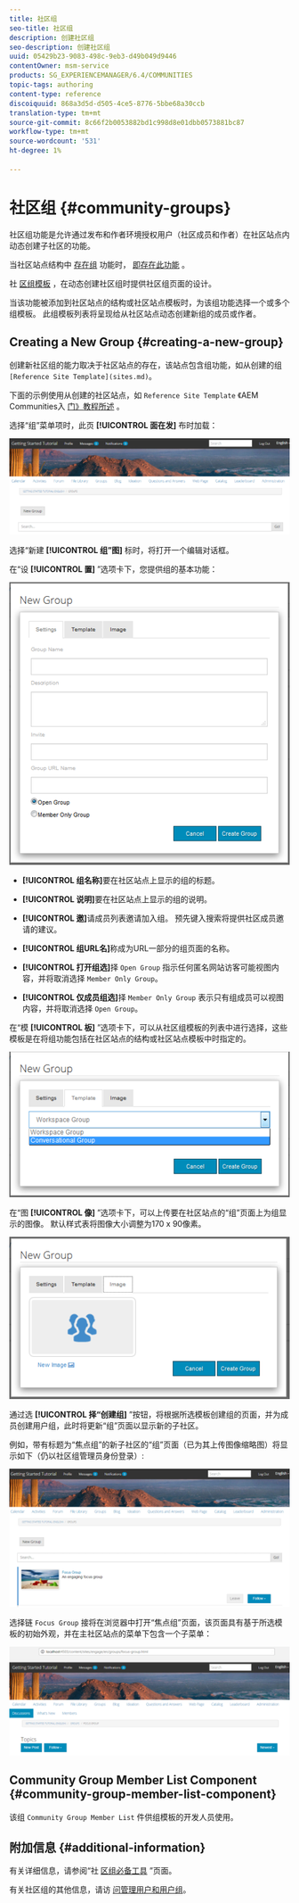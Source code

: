 ```yaml
---
title: 社区组
seo-title: 社区组
description: 创建社区组
seo-description: 创建社区组
uuid: 05429b23-9083-498c-9eb3-d49b049d9446
contentOwner: msm-service
products: SG_EXPERIENCEMANAGER/6.4/COMMUNITIES
topic-tags: authoring
content-type: reference
discoiquuid: 868a3d5d-d505-4ce5-8776-5bbe68a30ccb
translation-type: tm+mt
source-git-commit: 8c66f2b0053882bd1c998d8e01dbb0573881bc87
workflow-type: tm+mt
source-wordcount: '531'
ht-degree: 1%

---
```



# 社区组 {#community-groups}

社区组功能是允许通过发布和作者环境授权用户（社区成员和作者）在社区站点内动态创建子社区的功能。

当社区站点结构中 [存在组](functions.md#groups-function) 功能时， [即存在此功能](sites-console.md) 。

社 [区组模板](tools-groups.md) ，在动态创建社区组时提供社区组页面的设计。

当该功能被添加到社区站点的结构或社区站点模板时，为该组功能选择一个或多个组模板。 此组模板列表将呈现给从社区站点动态创建新组的成员或作者。

## Creating a New Group {#creating-a-new-group}

创建新社区组的能力取决于社区站点的存在，该站点包含组功能，如从创建的组 ` [Reference Site Template](sites.md)`。

下面的示例使用从创建的社区站点，如 `Reference Site Template` 《AEM Communities入 [门》教程所述](getting-started.md) 。

选择“组”菜单项时，此页 **[!UICONTROL 面在发]** 布时加载：

![chlimage_1-236](assets/chlimage_1-236.png)

选择“新建 **[!UICONTROL 组”图]** 标时，将打开一个编辑对话框。

在“设 **[!UICONTROL 置]** ”选项卡下，您提供组的基本功能：

![chlimage_1-237](assets/chlimage_1-237.png)

* **[!UICONTROL 组名称]**&#x200B;要在社区站点上显示的组的标题。

* **[!UICONTROL 说明]**&#x200B;要在社区站点上显示的组的说明。

* **[!UICONTROL 邀]**&#x200B;请成员列表邀请加入组。 预先键入搜索将提供社区成员邀请的建议。

* **[!UICONTROL 组URL名]**&#x200B;称成为URL一部分的组页面的名称。

* **[!UICONTROL 打开组选]**&#x200B;择 
`Open Group` 指示任何匿名网站访客可能视图内容，并将取消选择 `Member Only Group`。

* **[!UICONTROL 仅成员组选]**&#x200B;择 
`Member Only Group` 表示只有组成员可以视图内容，并将取消选择 `Open Group`。

在“模 **[!UICONTROL 板]** ”选项卡下，可以从社区组模板的列表中进行选择，这些模板是在将组功能包括在社区站点的结构或社区站点模板中时指定的。

![chlimage_1-238](assets/chlimage_1-238.png)

在“图 **[!UICONTROL 像]** ”选项卡下，可以上传要在社区站点的“组”页面上为组显示的图像。 默认样式表将图像大小调整为170 x 90像素。

![chlimage_1-239](assets/chlimage_1-239.png)

通过选 **[!UICONTROL 择“创建组]** ”按钮，将根据所选模板创建组的页面，并为成员创建用户组，此时将更新“组”页面以显示新的子社区。

例如，带有标题为“焦点组”的新子社区的“组”页面（已为其上传图像缩略图）将显示如下（仍以社区组管理员身份登录）:

![chlimage_1-240](assets/chlimage_1-240.png)

选择链 `Focus Group` 接将在浏览器中打开“焦点组”页面，该页面具有基于所选模板的初始外观，并在主社区站点的菜单下包含一个子菜单：

![chlimage_1-241](assets/chlimage_1-241.png)

## Community Group Member List Component {#community-group-member-list-component}

该组 `Community Group Member List` 件供组模板的开发人员使用。

## 附加信息 {#additional-information}

有关详细信息，请参阅“社 [区组必备工具](essentials-groups.md) ”页面。

有关社区组的其他信息，请访 [问管理用户和用户组](users.md)。
